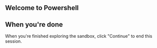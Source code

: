 ## Welcome to Powershell


## When you're done

When you're finished exploring the sandbox, click "Continue" to end this session.